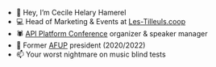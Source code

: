 - 👋 Hey, I’m Cecile Helary Hamerel
- 💻 Head of Marketing & Events at [Les-Tilleuls.coop](https://github.com/coopTilleuls) 
- 🕷 [API Platform Conference](https://api-platform.com/con/2023/) organizer & speaker manager 
- 🐘 Former [AFUP](https://afup.org/home) president (2020/2022) 
- 📫 Your worst nightmare on music blind tests

<!---
CecileAmrl/CecileAmrl is a ✨ special ✨ repository because its `README.md` (this file) appears on your GitHub profile.
You can click the Preview link to take a look at your changes.
--->
